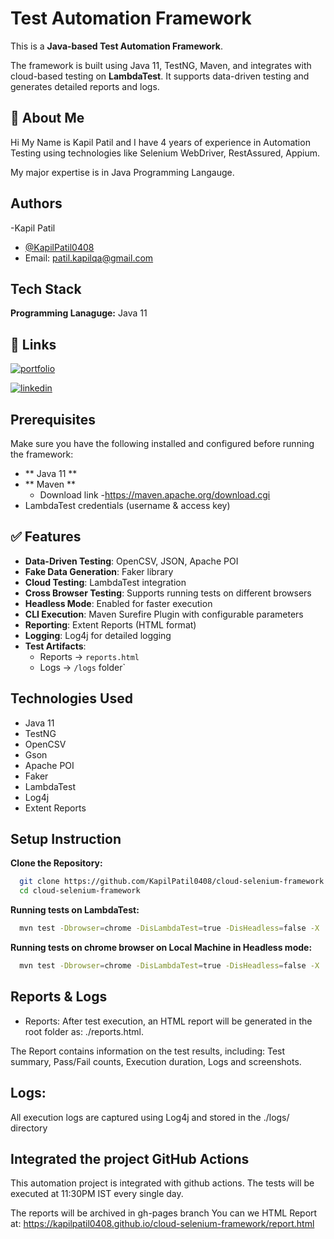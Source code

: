 # Test Automation Framework

This is a **Java-based Test Automation Framework**.

The framework is built using Java 11, TestNG, Maven, and integrates with cloud-based testing on **LambdaTest**. It supports data-driven testing and generates detailed reports and logs.


## 🚀 About Me
Hi My Name is Kapil Patil and I have 4 years of experience in Automation Testing using technologies like Selenium WebDriver, RestAssured, Appium.

My major expertise is in Java Programming Langauge.

## Authors
-Kapil Patil
- [@KapilPatil0408](https://github.com/KapilPatil0408)
- Email: patil.kapilqa@gmail.com


## Tech Stack

**Programming Lanaguge:** Java 11


## 🔗 Links
[![portfolio](https://img.shields.io/badge/my_portfolio-000?style=for-the-badge&logo=ko-fi&logoColor=white)](https://github.com/KapilPatil0408)

[![linkedin](https://img.shields.io/badge/linkedin-0A66C2?style=for-the-badge&logo=linkedin&logoColor=white)](https://www.linkedin.com/in/kapil-patil-b23360232/)


## Prerequisites
Make sure you have the following installed and configured before running the framework:

- ** Java 11 **
- ** Maven **  
   - Download link -https://maven.apache.org/download.cgi
- LambdaTest credentials (username & access key)


## ✅ Features
- **Data-Driven Testing**: OpenCSV, JSON, Apache POI
- **Fake Data Generation**: Faker library
- **Cloud Testing**: LambdaTest integration
- **Cross Browser Testing**: Supports running tests on different  browsers
- **Headless Mode**: Enabled for faster execution
- **CLI Execution**: Maven Surefire Plugin with configurable parameters
- **Reporting**: Extent Reports (HTML format)
- **Logging**: Log4j for detailed logging
- **Test Artifacts**:
  - Reports → `reports.html`
  - Logs → `/logs` folder`


## Technologies Used
- Java 11
- TestNG 
- OpenCSV
- Gson
- Apache POI
- Faker
- LambdaTest
- Log4j
- Extent Reports
## Setup Instruction

**Clone the Repository:**

```bash
  git clone https://github.com/KapilPatil0408/cloud-selenium-framework
  cd cloud-selenium-framework
```

**Running tests on LambdaTest:**

```bash
  mvn test -Dbrowser=chrome -DisLambdaTest=true -DisHeadless=false -X
```

**Running tests on chrome browser on Local Machine in Headless mode:**

```bash
  mvn test -Dbrowser=chrome -DisLambdaTest=true -DisHeadless=false -X
```

## Reports & Logs
- Reports: After test execution, an HTML report will be generated in the root folder as: ./reports.html. 

The Report contains information on the test results, including: Test summary, Pass/Fail counts, Execution duration, Logs and screenshots.

## Logs:
All execution logs are captured using Log4j and stored in the ./logs/ directory


## Integrated the project GitHub Actions
This automation project is integrated with github actions.
The tests will be executed at 11:30PM IST every single day.

The reports will be archived in gh-pages branch
You can we HTML Report at: 
https://kapilpatil0408.github.io/cloud-selenium-framework/report.html
